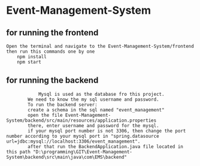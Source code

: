 # Event-Management-System
 
## for running the frontend
    Open the terminal and navigate to the Event-Management-System/frontend
    then run this commands one by one
        npm install
        npm start

## for running the backend
				Mysql is used as the database fro this project.
 			We need to know the my sql username and password.
 			To run the backend server:
    		create a schema in the sql named "event_management"
    		open the file Event-Management-System/backend/src/main/resources/application.properties
    		there, enter username and password for the mysql.
    		if your mysql port number is not 3306, then change the port number according to your mysql port in "spring.datasource url=jdbc:mysql://localhost:3306/event_management".
    		after that run the BackendApplication.java file located in this path "D:\programming\GIT\Event-Management-System\backend\src\main\java\com\EMS\backend"


